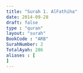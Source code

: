 ```yaml
---
title: "Surah 1. AlFathiha"
date: 2014-09-28
draft: false
type : "quran"
layout: "surah"
BookCode : "ARB"
SurahNumber: 2
TotalAyah: 286
aliases : [
]
---
```

